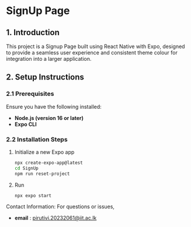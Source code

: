 # SignUp Page

## 1. Introduction
This project is a Signup Page built using React Native with Expo, designed to provide a seamless user experience and consistent theme colour for integration into a larger application.


## 2. Setup Instructions

### 2.1 Prerequisites
Ensure you have the following installed:
- **Node.js (version 16 or later)**
- **Expo CLI**

### 2.2 Installation Steps

1. Initialize a new Expo app
   ```bash
   npx create-expo-app@latest
   cd SignUp
   npm run reset-project

2. Run

   ```bash
   npx expo start


Contact Information:
For questions or issues,
- **email** : pirutivi.20232061@iit.ac.lk